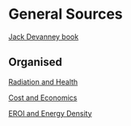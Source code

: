 # General Sources

[Jack Devanney book](https://gordianknotbook.com/)

## Organised

[Radiation and Health](/radiation.md)

[Cost and Economics](/cost.md)

[EROI and Energy Density](/eroi.md)
